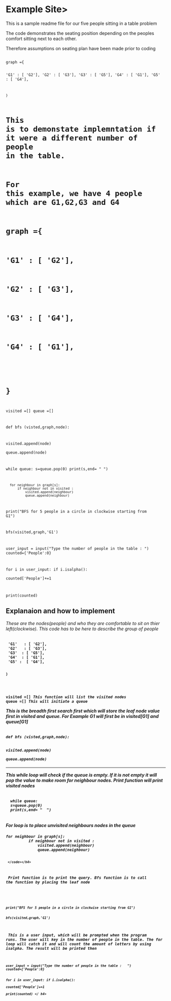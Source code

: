 <h1>Example Site> </h1>

This is a sample readme file for our five people sitting in a table problem

The code demonstrates the seating position depending on the peoples comfort sitting next to each other.

Therefore assumptions on seating plan have been made prior to coding 


<code>
graph ={    
    
 'G1'   : [ 'G2'],
 'G2'   : [ 'G3'],
 'G3'  : [ 'G5'],
 'G4'  : [ 'G1'],
 'G5' :  [ 'G4'],


    }

# This is to demonstate implemntation if it were a different number of people in the table.
# For this example, we have 4 people which are G1,G2,G3 and G4
# graph ={
#  'G1'   : [ 'G2'],
#  'G2'   : [ 'G3'],
#  'G3'  : [ 'G4'],
#  'G4'  : [ 'G1'],
# 
#     }





visited =[]
queue =[]


def bfs (visted,graph,node):
    
  visited.append(node)  
  queue.append(node)
  
  
  while queue:
      s=queue.pop(0)
      print(s,end= "  ")
      
      
      for neighbour in graph[s]:
          if neighbour not in visited :
              visited.append(neighbour)
              queue.append(neighbour)
              
print("BFS for 5 people in a circle in clockwise starting from G1")

bfs(visited,graph,'G1')



user_input = input("Type the number of people in the table :   ")
counted={'People':0}

for i in user_input:
    if i.isalpha():                   
        counted['People']+=1
   

print(counted)
</code>


<h2>Explanaion and how to implement</h2>
<em> These are the nodes(people) and who they are comfortable to sit on thier left(clockwise). This code has to be here to describe the group of people</em>
<h4><code>    
 'G1'   : [ 'G2'],
 'G2'   : [ 'G3'],
 'G3'  : [ 'G5'],
 'G4'  : [ 'G1'],
 'G5' :  [ 'G4'],


    }
 </code></h4>



<h4><code>
visited =[]<em> This function will list the visited nodes</em>
queue =[]<em> This will initiate a queue
</code>


<em> This is the breadth first search first which will store the leaf node value first in visited and queue. For Example G1 will first be in visited[G1] and queue[G1]  </em>  
<h4><code>
def bfs (visted,graph,node):
    
  visited.append(node)  
  queue.append(node)
    </code></h4>
<hr>    

<em> This while loop will check if the queue is empty. If it is not empty it will pop the value to make room for neighbour nodes. Print function will print visited nodes</em>
<h4><code>
  while queue:
  s=queue.pop(0)
  print(s,end= "  ")
    </code></h4>

<em> For loop is to place unvisited neighbours nodes in the queue</em>

 <h4><code>for neighbour in graph[s]:
          if neighbour not in visited :
              visited.append(neighbour)
              queue.append(neighbour)
     
     </code></h4>
              
<em> Print function is to print the query. Bfs function is to call the function by placing the leaf node
    
 <h4><code>   
print("BFS for 5 people in a circle in clockwise starting from G1")

 bfs(visited,graph,'G1')</h4></code>


<em> This is a user input, which will be prompted when the program runs. The user will key in the number of people in the table.
     The for loop will catch it and will count the amount of letters by using isalpha. The result will be printed then </em>
<h4><code>user_input = input("Type the number of people in the table :   ")
counted={'People':0}

for i in user_input:
    if i.isalpha():                   
        counted['People']+=1    
    print(counted)
 </ h4></code>
